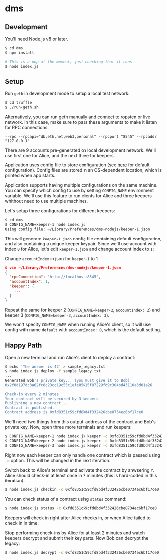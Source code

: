 # dms

## Development

You'll need Node.js v8 or later.

```sh
$ cd dms
$ npm install

# This is a nop at the moment; just checking that it runs
$ node index.js
```

## Setup

Run `geth` in development mode to setup a local test network:

```sh
$ cd truffle
$ ./run-geth.sh
```

Alternatively, you can run geth manually and connect to ropsten or live network. In this case, make sure to pass these arguments to make it listen for RPC connections:

```
--rpc --rpcapi="db,eth,net,web3,personal" --rpcport "8545" --rpcaddr "127.0.0.1"
```

There are 9 accounts pre-generated on local development network. We'll use first one for Alice, and the next three for keepers.

Application uses config file to store configuration (see [here](dms/src/config.js#L13) for default configuration). Config files are stored in an OS-dependent location, which is printed when app starts.

Application supports having multiple configurations on the same machine. You can specify which config to use by setting `CONFIG_NAME` environment variable. We'll use this feature to run clients for Alice and three keepers whithout need to use multiple machines.

Let's setup three configurations for different keepers:

```sh
$ cd dms
$ CONFIG_NAME=keeper-1 node index.js
Using config file: ~/Library/Preferences/dms-nodejs/keeper-1.json
```

This will generate `keeper-1.json` config file containing default configuration, and also containing a unique keeper keypair. Since we'll use account with index `0` for Alice, let's edit `keeper-1.json` and change account index to `1`:

Change `accountIndex` in json for `keeper-1` to 1

```json
$ vim ~/Library/Preferences/dms-nodejs/keeper-1.json
{
  "rpcConnection": "http://localhost:8545",
  "accountIndex": 1,
  "keeper": {
    ...
  }
}
```

Repeat the same for keeper 2 (`CONFIG_NAME=keeper-2`, `accountIndex: 2`) and keeper 3 (`CONFIG_NAME=keeper-3`, `accountIndex: 3`).

We won't specity `CONFIG_NAME` when running Alice's client, so it will use config with name `default` with `accountIndex: 0`, which is the default setting.


## Happy Path

Open a new terminal and run Alice's client to deploy a contract:

```sh
$ echo 'The answer is 42' > sample_legacy.txt
$ node index.js deploy -f sample_legacy.txt
...
Generated Bob's private key... (you must give it to Bob)
0x2f0d197dc3a62fc8c23cc19c55c1efe85615f87229fd9c304bd43110a3d01a26

Check-in every 2 minutes
Your contract will be secured by 3 keepers
Publishing a new contract...
Contract is published.
Contract address is 0xfd8351c59cfd8bd4f332426cbe0734ec6bf17ce0

```

We'll need two things from this output: address of the contract and Bob's private key. Now, open three more terminals and run keepers:

```sh
$ CONFIG_NAME=keeper-1 node index.js keeper -c 0xfd8351c59cfd8bd4f332426cbe0734ec6bf17ce0
$ CONFIG_NAME=keeper-2 node index.js keeper -c 0xfd8351c59cfd8bd4f332426cbe0734ec6bf17ce0
$ CONFIG_NAME=keeper-3 node index.js keeper -c 0xfd8351c59cfd8bd4f332426cbe0734ec6bf17ce0
```

Right now each keeper can only handle one contract which is passed using `-c` option. This will be changed in the next iteration.

Switch back to Alice's terminal and activate the contract by anwsering `Y`. Alice should check-in at least once in 2 minutes (this is hard-coded in this iteration):

```sh
$ node index.js checkin -c 0xfd8351c59cfd8bd4f332426cbe0734ec6bf17ce0
```

You can check status of a contract using `status` command:

```sh
$ node index.js status -c 0xfd8351c59cfd8bd4f332426cbe0734ec6bf17ce0
```

Keepers will check in right after Alice checks in, or when Alice failed to check in in time.

Stop performing check-ins by Alice for at least 2 minutes and watch keepers decrypt and submit their key parts. Now Bob can decrypt the legacy:

```sh
$ node index.js decrypt -c 0xfd8351c59cfd8bd4f332426cbe0734ec6bf17ce0
```
